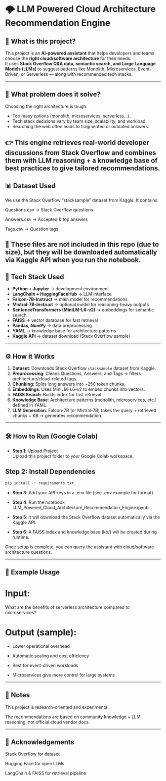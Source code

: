 # 🌩️ LLM Powered Cloud Architecture Recommendation Engine

## 📖 What is this project?
This project is an **AI-powered assistant** that helps developers and teams choose the **right cloud/software architecture** for their needs.  
It uses **Stack Overflow Q&A data, semantic search, and Large Language Models (LLMs)** to suggest patterns like Monolith, Microservices, Event-Driven, or Serverless — along with recommended tech stacks.

---

## 🚀 What problem does it solve?
Choosing the right architecture is tough:
- Too many options (monolith, microservices, serverless…).
- Tech stack decisions vary by team size, scalability, and workload.
- Searching the web often leads to fragmented or outdated answers.

👉 This engine **retrieves real-world developer discussions** from Stack Overflow and combines them with **LLM reasoning** + a **knowledge base of best practices** to give **tailored recommendations**.
---

## 📊 Dataset Used

We use the Stack Overflow “stacksample” dataset from Kaggle.
It contains:

Questions.csv → Stack Overflow questions

Answers.csv → Accepted & top answers

Tags.csv → Question tags

📌 These files are not included in this repo (due to size), but they will be downloaded automatically via Kaggle API when you run the notebook.
---

## 🔧 Tech Stack Used
- **Python + Jupyter** → development environment
- **LangChain + HuggingFaceHub** → LLM interface
- **Falcon-7B-Instruct** → main model for recommendations
- **Mistral-7B-Instruct** → optional model for reasoning-heavy outputs
- **SentenceTransformers (MiniLM-L6-v2)** → embeddings for semantic search
- **FAISS** → vector database for fast retrieval
- **Pandas, NumPy** → data preprocessing
- **YAML** → knowledge base for architecture patterns
- **Kaggle API** → dataset download (Stack Overflow sample)

---

## ⚙️ How it Works
1. **Dataset**: Downloads Stack Overflow `stacksample` dataset from Kaggle.  
2. **Preprocessing**: Cleans Questions, Answers, and Tags → filters architecture/cloud-related tags.  
3. **Chunking**: Splits long answers into ~250 token chunks.  
4. **Embeddings**: Uses MiniLM-L6-v2 to embed chunks into vectors.  
5. **FAISS Search**: Builds index for fast retrieval.  
6. **Knowledge Base**: Architecture patterns (monolith, microservices, etc.) defined in YAML.  
7. **LLM Generation**: Falcon-7B (or Mistral-7B) takes the query + retrieved chunks + KB → generates recommendation.  

---

## 🛠️ How to Run (Google Colab)

- **Step 1**: Upload Project  
Upload this project folder to your Google Colab workspace.  

## Step 2: Install Dependencies  
```bash
pip install -r requirements.txt
```
- **Step 3**: Add your API keys in a .env file (see .env.example for format).

- **Step 4**: Run the notebook LLM_Powered_Cloud_Architecture_Recommendation_Engine.ipynb.

- **Step 5**: It will download the Stack Overflow dataset automatically via the Kaggle API.

- **Step 6**: A FAISS index and knowledge base (kb/) will be created during runtime.

Once setup is complete, you can query the assistant with cloud/software architecture questions.

---

## 🚀 Example Usage

# **Input:**

What are the benefits of serverless architecture compared to microservices?


# **Output (sample)**:

- Lower operational overhead

- Automatic scaling and cost efficiency

- Best for event-driven workloads

- Microservices give more control for large systems

---

## 📌 Notes

This project is research-oriented and experimental.

The recommendations are based on community knowledge + LLM reasoning, not official cloud vendor docs.

---

## 🙌 Acknowledgements

Stack Overflow for dataset

Hugging Face for open LLMs

LangChain & FAISS for retrieval pipeline
